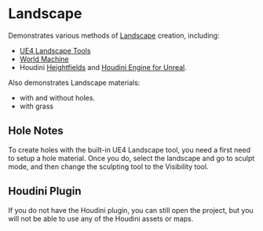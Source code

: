 # Landscape

Demonstrates various methods of [Landscape](https://docs.unrealengine.com/en-us/Engine/Landscape)
creation, including:

- [UE4 Landscape Tools](https://docs.unrealengine.com/en-us/Engine/Landscape/QuickStart)
- [World Machine](https://www.world-machine.com/)
- Houdini [Heightfields](http://www.sidefx.com/docs/houdini/model/heightfields.html) and [Houdini Engine for Unreal](https://www.sidefx.com/docs/unreal/).

Also demonstrates Landscape materials:

- with and without holes.
- with grass

## Hole Notes

To create holes with the built-in UE4 Landscape tool, you need a first need to setup a hole material. Once you
do, select the landscape and go to sculpt mode, and then change the sculpting tool to the Visibility tool.

## Houdini Plugin
If you do not have the Houdini plugin, you can still open the project, but you will not be able to use any of the Houdini assets or maps.
